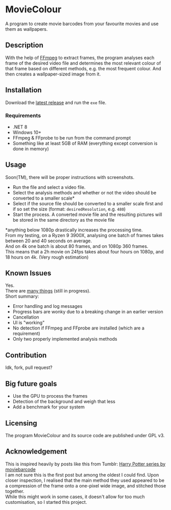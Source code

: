 # MovieColour
A program to create movie barcodes from your favourite movies and use them as wallpapers.

## Description
With the help of [FFmpeg](https://ffmpeg.org/) to extract frames, the program analyses each frame of the desired video file and determines the most relevant colour of that frame based on different methods, e.g. the most frequent colour. And then creates a wallpaper-sized image from it.

## Installation
Download the [latest release](https://github.com/blgraf/MovieColour/releases/latest) and run the `exe` file.  
### Requirements
- .NET 8
- Windows 10+
- FFmpeg & FFprobe to be run from the command prompt
- Something like at least 5GB of RAM (everything except conversion is done in memory)

## Usage
Soon(TM), there will be proper instructions with screenshots.  
- Run the file and select a video file.
- Select the analysis methods and whether or not the video should be converted to a smaller scale*
- Select if the source file should be converted to a smaller scale first and if so set the size (format: `desiredResolution`, e.g. `480`)
- Start the process. A converted movie file and the resulting pictures will be stored in the same directory as the movie file

*anything below 1080p drastically increases the processing time.  
From my testing, on a Ryzen 9 3900X, analysing one batch of frames takes between 20 and 40 seconds on average.  
And on 4k one batch is about 80 frames, and on 1080p 360 frames.  
This means that a 2h movie on 24fps takes about four hours on 1080p, and 18 hours on 4k. (Very rough estimation)

## Known Issues
Yes.  
There are [many things](https://github.com/blgraf/MovieColour/issues) (still in progress).  
Short summary:
- Error handling and log messages
- Progress bars are wonky due to a breaking change in an earlier version
- Cancellation
- UI is "working"
- No detection if FFmpeg and FFprobe are installed (which are a requirement)
- Only two properly implemented analysis methods

## Contribution
Idk, fork, pull request?

## Big future goals
- Use the GPU to process the frames
- Detection of the background and weigh that less
- Add a benchmark for your system

## Licensing
The program MovieColour and its source code are published under GPL v3.

## Acknowledgement
This is inspired heavily by posts like this from Tumblr: [Harry Potter series by moviebarcode](https://moviebarcode.tumblr.com/post/12390371286/harry-potter-complete-series-2001-2011-prints)  
I am not sure this is the first post but among the oldest I could find. Upon closer inspection, I realised that the main method they used appeared to be a compression of the frame onto a one-pixel wide image, and stitched those together.  
While this might work in some cases, it doesn't allow for too much customisation, so I started this project.
